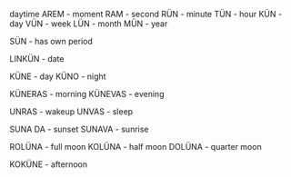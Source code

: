 daytime
AREM - moment
RAM - second
RÜN - minute
TÜN - hour
KÜN - day
VÜN - week
LÜN - month
MÜN - year

SÜN - has own period

LINKÜN - date


KÜNE - day
KÜNO - night

KÜNERAS - morning
KÜNEVAS - evening 

UNRAS - wakeup
UNVAS - sleep

SUNA DA - sunset
SUNAVA - sunrise

ROLÜNA - full moon
KOLÜNA - half moon
DOLÜNA - quarter moon

KOKÜNE - afternoon

